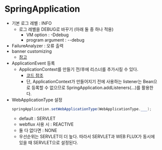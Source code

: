 # SpringApplication
* 기본 로그 레벨 : INFO
  * 로그 레벨을 DEBUG로 바꾸기 (아래 둘 중 하나 적용)
    * VM option : -Ddebug
    * program argument : --debug
* FailureAnalyzer : 오류 출력
* banner customizing
  * [참고](https://docs.spring.io/spring-boot/docs/current/reference/html/spring-boot-features.html#boot-features-banner)
* ApplicationEvent 등록
  * ApplicationContext를 만들기 전/후에 리스너를 추가시킬 수 있다.
    * [코드 참조](https://github.com/96glory/whiteship-spring-boot/tree/3ee80ca66b9ac9164979050edbc194a37ccfadfe)
    * 단, ApplicationContext가 만들어지기 전에 사용하는 listener는 Bean으로 등록할 수 없으므로 SpringApplication.addListeners(...)를 활용한다.
* WebApplicationType 설정
  ```java
  springApplication.setWebApplicationType(WebApplicationType.___);
  ```
  * default : SERVLET
  * webflux 사용 시 : REACTIVE
  * 둘 다 없다면 : NONE
  * 우선순위는 SERVLET이 더 높다. 따라서 SERVLET과 WEB FLUX가 동시에 있을 때 SERVLET으로 설정된다.
